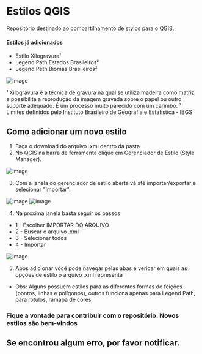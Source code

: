 # Estilos QGIS

Repositório destinado ao compartilhamento de stylos para o QGIS. 

#### Estilos já adicionados
 - Estilo Xilogravura¹
 - Legend Path Estados Brasileiros²
 - Legend Peth Biomas Brasileiros²

![image](https://user-images.githubusercontent.com/27819904/123563963-dd69ef80-d78d-11eb-8079-39b434dcfca6.png)



¹ Xilogravura é a técnica de gravura na qual se utiliza madeira como matriz e possibilita a reprodução da imagem gravada sobre o papel ou outro suporte adequado. É um processo muito parecido com um carimbo.
² Limites definidos pelo Instituto Brasileiro de Geografia e Estatística - IBGS


## Como adicionar um novo estilo

1. Faça o download do arquivo .xml dentro da pasta
2. No QGIS na barra de ferramenta clique em Gerenciador de Estilo (Style Manager).

![image](https://user-images.githubusercontent.com/27819904/123563298-5bc49280-d78a-11eb-8b8e-949dd023d649.png)

3. Com a janela do gerenciador de estilo aberta vá até importar/exportar e selecionar "Importar".

![image](https://user-images.githubusercontent.com/27819904/123563404-d7264400-d78a-11eb-81ff-82e4a157effe.png)         ![image](https://user-images.githubusercontent.com/27819904/123563474-2e2c1900-d78b-11eb-9545-f9e23ee362fd.png)

4. Na próxima janela basta seguir os passos

-   1 - Escolher IMPORTAR DO ARQUIVO
-   2 - Buscar o arquivo .xml
-   3 - Selecionar todos
-   4 - Importar


![image](https://user-images.githubusercontent.com/27819904/123563774-d9899d80-d78c-11eb-89bd-f0bade5a0934.png)

5. Após adicionar você pode navegar pelas abas e vericar em quais as opções de estilo o arquivo .xml representa
- Obs: Alguns possuem estilos para as diferentes formas de feições (pontos, linhas e polígonos), outros funciona apenas para Legend Path, para rotúlos, ramapa de cores




### Fique a vontade para contribuir com o repositório. Novos estilos são bem-vindos

## Se encontrou algum erro, por favor notificar. 



 
